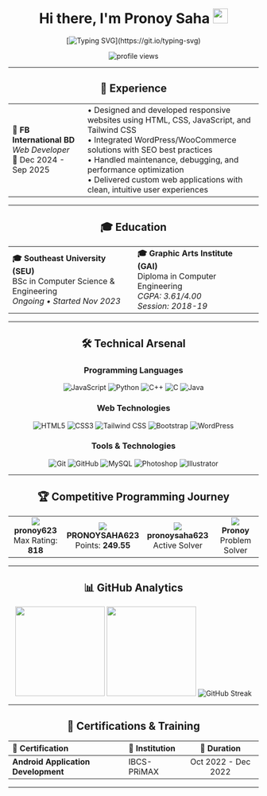 <div align="center">
  
# Hi there, I'm Pronoy Saha <img src="https://iam-weijie.github.io/wave/hand-emoji.svg" alt="wave" width="30" height="30">

[![Typing SVG](https://readme-typing-svg.herokuapp.com?font=Fira+Code&weight=600&size=28&pause=1000&color=00D9FF&center=true&vCenter=true&width=600&lines=Web+Developer+%7C+Problem+Solver;WordPress+%26+JavaScript+Expert;Building+Responsive+Solutions;Open+to+New+Opportunities!)](https://git.io/typing-svg)

<img src="https://komarev.com/ghpvc/?username=Pronoysaha90&label=Profile%20Views&color=brightgreen&style=flat-square" alt="profile views" />

---

## 💼 Experience

<table>
<tr>
<td width="30%">
<strong>🏢 FB International BD</strong><br>
<em>Web Developer</em><br>
📅 Dec 2024 - Sep 2025
</td>
<td width="70%">
• Designed and developed responsive websites using HTML, CSS, JavaScript, and Tailwind CSS<br>
• Integrated WordPress/WooCommerce solutions with SEO best practices<br>
• Handled maintenance, debugging, and performance optimization<br>
• Delivered custom web applications with clean, intuitive user experiences
</td>
</tr>
</table>

---

## 🎓 Education

<table>
<tr>
<td width="50%">
<strong>🎓 Southeast University (SEU)</strong><br>
BSc in Computer Science & Engineering<br>
<em>Ongoing • Started Nov 2023</em>
</td>
<td width="50%">
<strong>🎓 Graphic Arts Institute (GAI)</strong><br>
Diploma in Computer Engineering<br>
<em>CGPA: 3.61/4.00 <br> Session: 2018-19</em>
</td>
</tr>
</table>

---

## 🛠️ Technical Arsenal

<div align="center">

### Programming Languages
<p>
<img alt="JavaScript" src="https://img.shields.io/badge/-JavaScript-F7DF1E?style=for-the-badge&logo=javascript&logoColor=black" />
<img alt="Python" src="https://img.shields.io/badge/-Python-3776AB?style=for-the-badge&logo=python&logoColor=white" />
<img alt="C++" src="https://img.shields.io/badge/-C++-00599C?style=for-the-badge&logo=c%2B%2B&logoColor=white" />
<img alt="C" src="https://img.shields.io/badge/-C-A8B9CC?style=for-the-badge&logo=c&logoColor=black" />
<img alt="Java" src="https://img.shields.io/badge/-Java-007396?style=for-the-badge&logo=java&logoColor=white" />
</p>

### Web Technologies
<p>
<img alt="HTML5" src="https://img.shields.io/badge/-HTML5-E34F26?style=for-the-badge&logo=html5&logoColor=white" />
<img alt="CSS3" src="https://img.shields.io/badge/-CSS3-1572B6?style=for-the-badge&logo=css3&logoColor=white" />
<img alt="Tailwind CSS" src="https://img.shields.io/badge/-TailwindCSS-06B6D4?style=for-the-badge&logo=tailwindcss&logoColor=white" />
<img alt="Bootstrap" src="https://img.shields.io/badge/-Bootstrap-7952B3?style=for-the-badge&logo=bootstrap&logoColor=white" />
<img alt="WordPress" src="https://img.shields.io/badge/-WordPress-21759B?style=for-the-badge&logo=wordpress&logoColor=white" />
</p>

### Tools & Technologies
<p>
<img alt="Git" src="https://img.shields.io/badge/-Git-F05032?style=for-the-badge&logo=git&logoColor=white" />
<img alt="GitHub" src="https://img.shields.io/badge/-GitHub-181717?style=for-the-badge&logo=github&logoColor=white" />
<img alt="MySQL" src="https://img.shields.io/badge/-MySQL-4479A1?style=for-the-badge&logo=mysql&logoColor=white" />
<img alt="Photoshop" src="https://img.shields.io/badge/-Photoshop-31A8FF?style=for-the-badge&logo=adobephotoshop&logoColor=white" />
<img alt="Illustrator" src="https://img.shields.io/badge/-Illustrator-FF9A00?style=for-the-badge&logo=adobeillustrator&logoColor=white" />
</p>

</div>

---

## 🏆 Competitive Programming Journey

<div align="center">

<table>
<tr>
<td align="center" width="25%">
<img src="https://img.shields.io/badge/-Codeforces-1F8ACB?style=for-the-badge&logo=codeforces&logoColor=white" /><br>
<strong>pronoy623</strong><br>
Max Rating: <strong>818</strong>
</td>
<td align="center" width="25%">
<img src="https://img.shields.io/badge/-Beecrowd-00599C?style=for-the-badge&logo=code&logoColor=white" /><br>
<strong>PRONOYSAHA623</strong><br>
Points: <strong>249.55</strong>
</td>
<td align="center" width="25%">
<img src="https://img.shields.io/badge/-CodeChef-5B4638?style=for-the-badge&logo=codechef&logoColor=white" /><br>
<strong>pronoysaha623</strong><br>
Active Solver
</td>
<td align="center" width="25%">
<img src="https://img.shields.io/badge/-LeetCode-FFA116?style=for-the-badge&logo=leetcode&logoColor=black" /><br>
<strong>Pronoy</strong><br>
Problem Solver
</td>
</tr>
</table>

</div>

---

## 📊 GitHub Analytics

<div align="center">
  
<img height="180em" src="https://github-readme-stats.vercel.app/api?username=Pronoysaha90&show_icons=true&theme=tokyonight&include_all_commits=true&count_private=true"/>
<img height="180em" src="https://github-readme-stats.vercel.app/api/top-langs/?username=Pronoysaha90&layout=compact&langs_count=7&theme=tokyonight"/>

<img src="https://github-readme-streak-stats.herokuapp.com/?user=Pronoysaha90&theme=tokyonight" alt="GitHub Streak" />

</div>

---

## 🎯 Certifications & Training

<div align="center">

| 📜 Certification | 🏢 Institution | 📅 Duration |
|:------------------|:----------------|:-----------:|
| **Android Application Development** | IBCS-PRiMAX | Oct 2022 - Dec 2022 |

</div>

---

